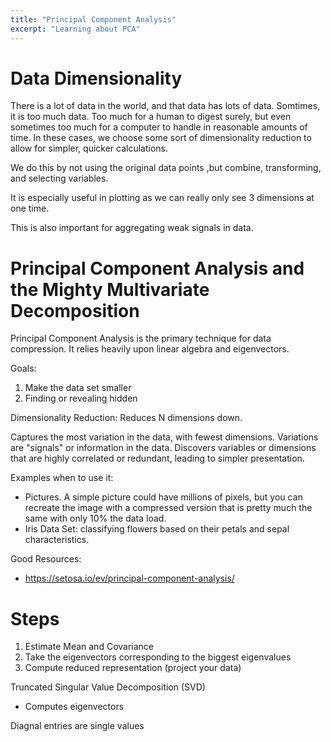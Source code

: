 ```yaml
---
title: "Principal Component Analysis"
excerpt: "Learning about PCA"
---
```


# Data Dimensionality
There is a lot of data in the world, and that data has lots of data. Somtimes, it is too much data. Too much for a human to digest surely, but even sometimes too much for a computer to handle in reasonable amounts of time. In these cases, we choose some sort of dimensionality reduction to allow for simpler, quicker calculations.

We do this by not using the original data points ,but combine, transforming, and selecting variables.

It is especially useful in plotting as we can really only see 3 dimensions at one time.

This is also important for aggregating weak signals in data.

# Principal Component Analysis and the Mighty Multivariate Decomposition
Principal Component Analysis is the primary technique for data compression. It relies heavily upon linear algebra and eigenvectors.


Goals:
1) Make the data set smaller
2) Finding or revealing hidden

Dimensionality Reduction: Reduces N dimensions down.

Captures the most variation in the data, with fewest dimensions. Variations are "signals" or information in the data.
Discovers variables or dimensions that are highly correlated or redundant, leading to simpler presentation.


Examples when to use it:
- Pictures. A simple picture could have millions of pixels, but you can recreate the image with a compressed version that is pretty much the same with only 10% the data load.
- Iris Data Set: classifying flowers based on their petals and sepal characteristics.

Good Resources:
- https://setosa.io/ev/principal-component-analysis/




# Steps
1) Estimate Mean and Covariance
2) Take the eigenvectors corresponding to the biggest eigenvalues
3) Compute reduced representation (project your data)




Truncated Singular Value Decomposition (SVD)
- Computes eigenvectors

Diagnal entries are single values 
